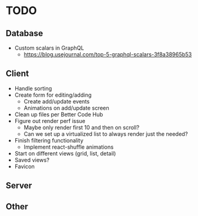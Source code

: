 # TODO

## Database

- Custom scalars in GraphQL
  - https://blog.usejournal.com/top-5-graphql-scalars-3f8a38965b53

## Client

- Handle sorting
- Create form for editing/adding
  - Create add/update events
  - Animations on add/update screen
- Clean up files per Better Code Hub
- Figure out render perf issue
  - Maybe only render first 10 and then on scroll?
  - Can we set up a virtualized list to always render just the needed?
- Finish filtering functionality
  - Implement react-shuffle animations
- Start on different views (grid, list, detail)
- Saved views?
- Favicon

## Server

## Other

